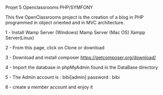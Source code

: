 Projet 5 Openclassrooms PHP/SYMFONY

This five OpenClassrooms project is the creation of a blog in PHP programmed in object oriented and in MVC architecture.

1 - Install Wamp Server (Windows)
            Mamp Server (Mac OS)
            Xampp Server(Linux)

2 - From this page, click on Clone or download

3 - Download and install composer https://getcomposer.org/download/

4 - Import the database in phpMyAdmin found in the DataBase directory

5 - The Admin account is : bibi[admin] password : bibi
    
6 - create a member account and enjoy it
